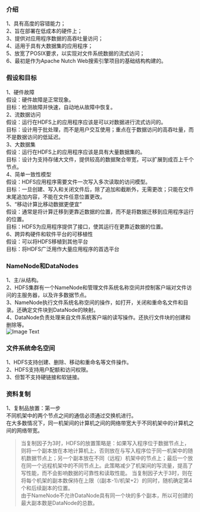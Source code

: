 ### 介绍 ###
1、具有高度的容错能力；  
2、旨在部署在低成本的硬件上；  
3、提供对应用程序数据的高吞吐量访问；  
4、适用于具有大数据集的应用程序；  
5、放宽了POSIX要求，以实现对文件系统数据的流式访问；  
6、最初是作为Apache Nutch Web搜索引擎项目的基础结构构建的。  

### 假设和目标 ###
1、硬件故障  
  假设：硬件故障是正常现象。  
  目标：检测故障并快速，自动地从故障中恢复。  
2、流数据访问  
  假设：运行在HDFS上的应用程序应该是可以对数据进行流式访问的。  
  目标：设计用于批处理，而不是用户交互使用；重点在于数据访问的高吞吐量，而不是数据访问的低延迟。  
3、大数据集  
假设：运行在HDFS上的应用程序应该是具有大量数据集的。  
目标：设计为支持存储大文件，提供较高的数据聚合带宽，可以扩展到成百上千个节点。  
4、简单一致性模型  
假设：HDFS应用程序需要文件一次写入多次读取的访问模型。  
目标：一旦创建、写入和关闭文件后，除了追加和截断外，无需更改；只能在文件末尾追加内容，不能在文件任意位置更改。  
5、“移动计算比移动数据更便宜”  
假设：通常是将计算迁移到更靠近数据的位置，而不是将数据迁移到应用程序运行的位置。  
目标：HDFS为应用程序提供了接口，使其运行在更靠近数据的位置。  
6、跨异构硬件和软件平台的可移植性  
假设：可以将HDFS移植到其他平台  
目标：将HDFS广泛用作大量应用程序的首选平台  

### NameNode和DataNodes ###
1、主/从结构。  
2、HDFS集群有一个NameNode和管理文件系统名称空间并控制客户端对文件访问的主服务器，以及许多数据节点。  
3、NameNode执行文件系统名称空间的操作，如打开，关闭和重命名文件和目录。还确定文件块到DataNode的映射。  
4、DataNode负责处理来自文件系统客户端的读写操作。还执行文件块的创建和删除等。  
![Image Text](https://github.com/fzqgithub/bigdata_doc/blob/master/hdfsarchitecture.png)

### 文件系统命名空间 ###
1、HDFS支持创建、删除、移动和重命名等文件操作。  
2、HDFS支持用户配额和访问权限。  
3、但暂不支持硬链接和软链接。  

### 资料复制 ###
1、复制品放置：第一步  
不同机架中的两个节点之间的通信必须通过交换机进行。  
在大多数情况下，同一机架间的计算机之间的网络带宽大于不同机架中的计算机之间的网络带宽。  
>当复制因子为3时，HDFS的放置策略是：如果写入程序位于数据节点上，则将一个副本放在本地计算机上，否则放在与写入程序位于同一机架中的随机数据节点上；另一个副本放在不同（远程）机架中的节点上；最后一个放在同一个远程机架中的不同节点上。此策略减少了机架间的写流量，提高了写性能，而不会影响数据的可靠性和读取性能。
>当复制因子大于3时，则在将每个机架的副本数保持在上限（(副本-1)/机架+2）的同时，随机确定第4个和后续副本的位置。  
>由于NameNode不允许DataNode具有同一个块的多个副本，所以可创建的最大副本数是DataNode的总数。














































